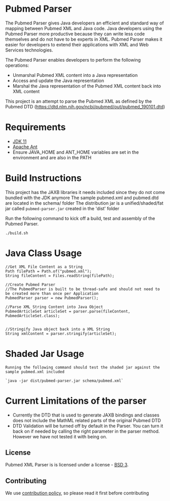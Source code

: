 # Pubmed Parser 

The Pubmed Parser gives Java developers an efficient and standard way of mapping between Pubmed XML and Java code.
Java developers using the Pubmed Parser more productive because they can write less code themselves
and do not have to be experts in XML. Pubmed Parser makes it easier for developers to extend
their applications with XML and Web Services technologies.

The Pubmed Parser enables developers to perform the following operations:
- Unmarshal Pubmed XML content into a Java representation
- Access and update the Java representation
- Marshal the Java representation of the Pubmed XML content back into XML content

This project is an attempt to parse the Pubmed XML as defined by the Pubmed DTD (https://dtd.nlm.nih.gov/ncbi/pubmed/out/pubmed_190101.dtd)


# Requirements

- [JDK 11](https://www.oracle.com/java/technologies/javase-jdk11-downloads.html)
- [Apache Ant](https://ant.apache.org/manual/install.html)
- Ensure JAVA_HOME and ANT_HOME variables are set in the environment and are also in the PATH


# Build Instructions

This project has the JAXB libraries it needs included since they do not come bundled with the JDK anymore
The sample pubmed.xml and pubmed.dtd are located in the schema/ folder 
The distribution jar is a unified/shaded/fat jar called `pubmed-parser.jar` created in the 'dist' folder

Run the following command to kick off a build, test and assembly of the Pubmed Parser.

`./build.sh` 



# Java Class Usage


	//Get XML File Content as a String
	Path filePath = Path.of("pubmed.xml");
 	String fileContent = Files.readString(filePath);
        
	//Create Pubmed Parser
	//The PubmedParser is built to be thread-safe and should not need to be created more than once per Application
	PubmedParser parser = new PubmedParser();

	//Parse XML String Content into Java Object
	PubmedArticleSet articleSet = parser.parse(fileContent, PubmedArticleSet.class);
        

	//Stringify Java object back into a XML String
	String xmlContent = parser.stringify(articleSet);


# Shaded Jar Usage

	Running the following command should test the shaded jar against the sample pubmed.xml included

	`java -jar dist/pubmed-parser.jar schema/pubmed.xml`



# Current Limitations of the parser

- Currently the DTD that is used to generate JAXB bindings and classes does not include the MathML related parts of the original Pubmed DTD
- DTD Validation will be turned off by default in the Parser. You can turn it back on if needed by calling the right parameter in the parser method. However we have not tested it with being on.

## License

Pubmed XML Parser is is licensed under a license - [BSD 3](LICENSE.txt).


## Contributing

We use [contribution policy](contributing.md), so please read it first before contributing 

